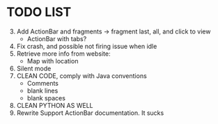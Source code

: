TODO LIST
=========

3. Add ActionBar and fragments -> fragment last, all, and click to view
    - ActionBar with tabs?
3. Fix crash, and possible not firing issue when idle
4. Retrieve more info from website:
    - Map with location
5. Silent mode
6. CLEAN CODE, comply with Java conventions
    - Comments
    - blank lines
    - blank spaces
7. CLEAN PYTHON AS WELL
8. Rewrite Support ActionBar documentation. It sucks

